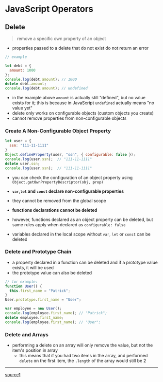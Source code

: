 # JavaScript Operators

## Delete

> remove a specific own property of an object

- properties passed to a delete that do not exist do not return an error

```js
// example

let debt = {
  amount: 1000
};
console.log(debt.amount); // 1000
delete debt.amount;
console.log(debt.amount); // undefined
```

- in the example above `amount` is actually still "defined", but no value exists for it; this is because in JavaScript `undefined` actually means "no value yet"
- delete only works on configurable objects (custom objects you create)
- cannot remove properties from non-configurable objects

### Create A Non-Configurable Object Property

```js
let user = {
  ssn: "111-11-1111"
}
Object.defineProperty(user, "ssn", { configurable: false });
console.log(user.ssn);  // "111-11-1111"
delete user.ssn;
console.log(user.ssn);  // "111-11-1111"
```

- you can check the configuration of an object property using `Object.getOwnPropertyDescriptor(obj, prop)`

- **`var`,`let` and `const` declare non-configurable properties**
- they cannot be removed from the global scope
- **functions declarations cannot be deleted**
- however, functions declared as an object property can be deleted, but same rules apply when declared as `configurable: false`

- variables declared in the local scope without `var`, `let` or `const` can be deleted

### Delete and Prototype Chain

- a property declared in a function can be deleted and if a prototype value exists, it will be used
- the prototype value can also be deleted

```js
// for example:
function User() {
  this.first_name = "Patrick";
}
User.prototype.first_name = "User";

var employee = new User();
console.log(employee.first_name); // "Patrick";
delete employee.first_name;
console.log(employee.first_name); // "User";
```

### Delete and Arrays

- performing a delete on an array will only remove the value, but not the item's position in array
  - this means that if you had two items in the array, and performed `delete` on the first item, the `.length` of the array would still be 2

---

[source1](https://blog.bitsrc.io/understanding-the-delete-operator-in-javascript-3791ba6f3a08)
